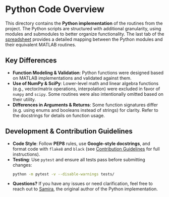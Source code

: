# Python Code Overview

This directory contains the **Python implementation** of the routines from the project. The Python scripts are structured with additional granularity, using modules and submodules to better organize functionality. The last tab of the [spreadsheet](../../Astro%20Software.xlsx) provides a detailed mapping between the Python modules and their equivalent MATLAB routines.

## Key Differences
- **Function Modeling & Validation**: Python functions were designed based on MATLAB implementations and validated against them.
- **Use of NumPy & SciPy**: Lower-level math and linear algebra functions (e.g., vector/matrix operations, interpolation) were excluded in favor of `numpy` and `scipy`. Some routines were also intentionally omitted based on their utility.
- **Differences in Arguments & Returns**: Some function signatures differ (e.g. using enums and booleans instead of strings) for clarity. Refer to the docstrings for details on function usage.

## Development & Contribution Guidelines
- **Code Style**: Follow **PEP8** rules, use **Google-style docstrings**, and format code with `flake8` and `black` (see [Contribution Guidelines](../../CONTRIBUTING.md) for full instructions).
- **Testing**: Use `pytest` and ensure all tests pass before submitting changes:
  ```bash
  python -m pytest -v --disable-warnings tests/
  ```
- **Questions?** If you have any issues or need clarification, feel free to reach out to [Samira](https://github.com/samotiwala), the original author of the Python implementation.
